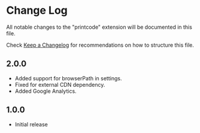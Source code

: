 # Change Log
All notable changes to the "printcode" extension will be documented in this file.

Check [Keep a Changelog](http://keepachangelog.com/) for recommendations on how to structure this file.

## 2.0.0

- Added support for browserPath in settings.
- Fixed for external CDN dependency.
- Added Google Analytics.

## 1.0.0
- Initial release